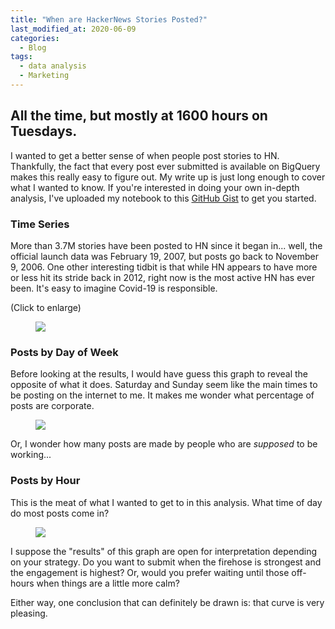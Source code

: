 ```yaml
---
title: "When are HackerNews Stories Posted?"
last_modified_at: 2020-06-09
categories:
  - Blog
tags:
  - data analysis
  - Marketing
---
```


## All the time, but mostly at 1600 hours on Tuesdays.

I wanted to get a better sense of when people post stories to HN. Thankfully, the fact that every post ever submitted is available on BigQuery makes this really easy to figure out. My write up is just long enough to cover what I wanted to know. If you're interested in doing your own in-depth analysis, I've uploaded my notebook to this [GitHub Gist](https://gist.github.com/Jessime/ee3f29cc0b73bcc17ad15f38d8dcd270) to get you started.

### Time Series

More than 3.7M stories have been posted to HN since it began in... well, the official launch data was February 19, 2007, but posts go back to November 9, 2006. One other interesting tidbit is that while HN appears to have more or less hit its stride back in 2012, right now is the most active HN has ever been. It's easy to imagine Covid-19 is responsible.

(Click to enlarge)

<figure>
	<a href="https://i.imgur.com/3sFVBf6.png"><img src="https://i.imgur.com/3sFVBf6.png"></a>
</figure>

### Posts by Day of Week

Before looking at the results, I would have guess this graph to reveal the opposite of what it does. Saturday and Sunday seem like the main times to be posting on the internet to me. It makes me wonder what percentage of posts are corporate.

<figure>
	<a href="https://i.imgur.com/x35tCd5.png"><img src="https://i.imgur.com/x35tCd5.png"></a>
</figure>

Or, I wonder how many posts are made by people who are _supposed_ to be working...

### Posts by Hour

This is the meat of what I wanted to get to in this analysis. What time of day do most posts come in?

<figure>
	<a href="https://i.imgur.com/pr0uH1v.png"><img src="https://i.imgur.com/pr0uH1v.png"></a>
</figure>

I suppose the "results" of this graph are open for interpretation depending on your strategy. Do you want to submit when the firehose is strongest and the engagement is highest? Or, would you prefer waiting until those off-hours when things are a little more calm?

Either way, one conclusion that can definitely be drawn is: that curve is very pleasing.
